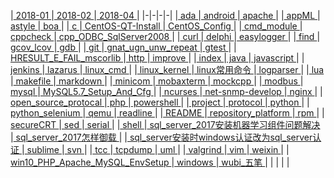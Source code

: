 |<a href="./2018-01.html" target="showframe"> 2018-01 </a>|<a href="./2018-02.html" target="showframe"> 2018-02 </a>|<a href="./2018-04.html" target="showframe"> 2018-04 </a>|
|-|-|-|-|
|<a href="./ada.html" target="showframe"> ada </a>|<a href="./android.html" target="showframe"> android </a>|<a href="./apache.html" target="showframe"> apache </a>|
|<a href="./appML.html" target="showframe"> appML </a>|<a href="./astyle.html" target="showframe"> astyle </a>|<a href="./boa.html" target="showframe"> boa </a>|
|<a href="./c.html" target="showframe"> c </a>|<a href="./CentOS-QT-Install.html" target="showframe"> CentOS-QT-Install </a>|<a href="./CentOS_Config.html" target="showframe"> CentOS_Config </a>|
|<a href="./cmd_module.html" target="showframe"> cmd_module </a>|<a href="./cppcheck.html" target="showframe"> cppcheck </a>|<a href="./cpp_ODBC_SqlServer2008.html" target="showframe"> cpp_ODBC_SqlServer2008 </a>|
|<a href="./curl.html" target="showframe"> curl </a>|<a href="./delphi.html" target="showframe"> delphi </a>|<a href="./easylogger.html" target="showframe"> easylogger </a>|
|<a href="./find.html" target="showframe"> find </a>|<a href="./gcov_lcov.html" target="showframe"> gcov_lcov </a>|<a href="./gdb.html" target="showframe"> gdb </a>|
|<a href="./git.html" target="showframe"> git </a>|<a href="./gnat_ugn_unw_repeat.html" target="showframe"> gnat_ugn_unw_repeat </a>|<a href="./gtest.html" target="showframe"> gtest </a>|
|<a href="./HRESULT_E_FAIL_mscorlib.html" target="showframe"> HRESULT_E_FAIL_mscorlib </a>|<a href="./http.html" target="showframe"> http </a>|<a href="./improve.html" target="showframe"> improve </a>|
|<a href="./index.html" target="showframe"> index </a>|<a href="./java.html" target="showframe"> java </a>|<a href="./javascript.html" target="showframe"> javascript </a>|
|<a href="./jenkins.html" target="showframe"> jenkins </a>|<a href="./lazarus.html" target="showframe"> lazarus </a>|<a href="./linux_cmd.html" target="showframe"> linux_cmd </a>|
|<a href="./linux_kernel.html" target="showframe"> linux_kernel </a>|<a href="./linux常用命令.html" target="showframe"> linux常用命令 </a>|<a href="./logparser.html" target="showframe"> logparser </a>|
|<a href="./lua.html" target="showframe"> lua </a>|<a href="./makefile.html" target="showframe"> makefile </a>|<a href="./markdown.html" target="showframe"> markdown </a>|
|<a href="./minicom.html" target="showframe"> minicom </a>|<a href="./mobaxterm.html" target="showframe"> mobaxterm </a>|<a href="./mockcpp.html" target="showframe"> mockcpp </a>|
|<a href="./modbus.html" target="showframe"> modbus </a>|<a href="./mysql.html" target="showframe"> mysql </a>|<a href="./MySQL5.7_Setup_And_Cfg.html" target="showframe"> MySQL5.7_Setup_And_Cfg </a>|
|<a href="./ncurses.html" target="showframe"> ncurses </a>|<a href="./net-snmp-develop.html" target="showframe"> net-snmp-develop </a>|<a href="./nginx.html" target="showframe"> nginx </a>|
|<a href="./open_source_protocal.html" target="showframe"> open_source_protocal </a>|<a href="./php.html" target="showframe"> php </a>|<a href="./powershell.html" target="showframe"> powershell </a>|
|<a href="./project.html" target="showframe"> project </a>|<a href="./protocol.html" target="showframe"> protocol </a>|<a href="./python.html" target="showframe"> python </a>|
|<a href="./python_selenium.html" target="showframe"> python_selenium </a>|<a href="./qemu.html" target="showframe"> qemu </a>|<a href="./readline.html" target="showframe"> readline </a>|
|<a href="./README.html" target="showframe"> README </a>|<a href="./repository_platform.html" target="showframe"> repository_platform </a>|<a href="./rpm.html" target="showframe"> rpm </a>|
|<a href="./secureCRT.html" target="showframe"> secureCRT </a>|<a href="./sed.html" target="showframe"> sed </a>|<a href="./serial.html" target="showframe"> serial </a>|
|<a href="./shell.html" target="showframe"> shell </a>|<a href="./sql_server_2017安装机器学习组件问题解决.html" target="showframe"> sql_server_2017安装机器学习组件问题解决 </a>|<a href="./sql_server_2017怎样御载.html" target="showframe"> sql_server_2017怎样御载 </a>|
|<a href="./sql_server安装时windows认证改为sql_server认证.html" target="showframe"> sql_server安装时windows认证改为sql_server认证 </a>|<a href="./sublime.html" target="showframe"> sublime </a>|<a href="./svn.html" target="showframe"> svn </a>|
|<a href="./tcc.html" target="showframe"> tcc </a>|<a href="./tcpdump.html" target="showframe"> tcpdump </a>|<a href="./uml.html" target="showframe"> uml </a>|
|<a href="./valgrind.html" target="showframe"> valgrind </a>|<a href="./vim.html" target="showframe"> vim </a>|<a href="./weixin.html" target="showframe"> weixin </a>|
|<a href="./win10_PHP_Apache_MySQL_EnvSetup.html" target="showframe"> win10_PHP_Apache_MySQL_EnvSetup </a>|<a href="./windows.html" target="showframe"> windows </a>|<a href="./wubi_五笔.html" target="showframe"> wubi_五笔 </a>|
| | | |
